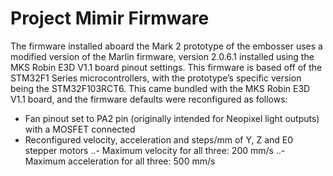 # **Project Mimir Firmware**

The firmware installed aboard the Mark 2 prototype of the embosser uses a modified version of the Marlin firmware, version 2.0.6.1 installed using the MKS Robin E3D V1.1 board pinout settings. This firmware is based off of the STM32F1 Series microcontrollers, with the prototype’s specific version being the STM32F103RCT6. This came bundled with the MKS Robin E3D V1.1 board, and the firmware defaults were reconfigured as follows:
- Fan pinout set to PA2 pin (originally intended for Neopixel light outputs) with a MOSFET connected
- Reconfigured velocity, acceleration and steps/mm of Y, Z and E0 stepper motors
..- Maximum velocity for all three: 200 mm/s
..- Maximum acceleration for all three: 500 mm/s
